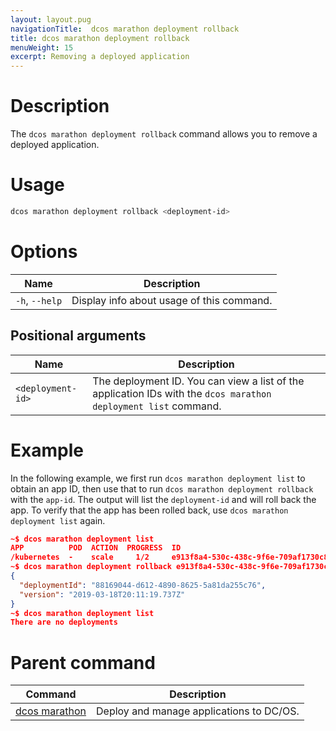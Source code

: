 ```yaml
---
layout: layout.pug
navigationTitle:  dcos marathon deployment rollback
title: dcos marathon deployment rollback
menuWeight: 15
excerpt: Removing a deployed application
---
```


# Description

The `dcos marathon deployment rollback` command allows you to remove a deployed application.

# Usage

```bash
dcos marathon deployment rollback <deployment-id>
```

# Options

| Name |  Description |
|---------|-------------|
| `-h`, `--help` | Display info about usage of this command. |

## Positional arguments

| Name |  Description |
|---------|-------------|
| `<deployment-id>`   |  The deployment ID. You can view a list of the application IDs with the `dcos marathon deployment list` command. |



# Example

In the following example, we first run `dcos marathon deployment list` to obtain an app ID, then use that to run `dcos marathon deployment rollback` with the `app-id`. The output will list the `deployment-id` and will roll back the app. To verify that the app has been rolled back, use `dcos marathon deployment list` again.

```json
~$ dcos marathon deployment list
APP          POD  ACTION  PROGRESS  ID
/kubernetes  -    scale     1/2     e913f8a4-530c-438c-9f6e-709af1730c84
~$ dcos marathon deployment rollback e913f8a4-530c-438c-9f6e-709af1730c84
{
  "deploymentId": "88169044-d612-4890-8625-5a81da255c76",
  "version": "2019-03-18T20:11:19.737Z"
}
~$ dcos marathon deployment list
There are no deployments
```

# Parent command

| Command | Description |
|---------|-------------|
| [dcos marathon](/mesosphere/dcos/1.13/cli/command-reference/dcos-marathon/) | Deploy and manage applications to DC/OS. |
